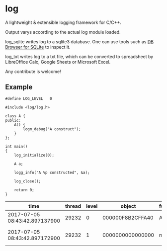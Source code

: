 # log

A lightweight & extensible logging framework for C/C++.

Output varys according to the actual log module loaded.

log_sqlite writes log to a sqlite3 database.
One can use tools such as
[DB Browser for SQLite](https://github.com/sqlitebrowser/sqlitebrowser)
to inspect it.

log_txt writes log to a txt file, which can be converted to spreadsheet
by LibreOffice Calc, Google Sheets or Microsoft Excel.

Any contribute is welcome!

## Example

	#define LOG_LEVEL	0

	#include <log/log.h>

	class A {
	public:
		A() {
			logm_debug("A construct");
		}
	};

	int main()
	{
		log_initialize(0);

		A a;

		logg_info("A %p constructed", &a);

		log_close();

		return 0;
	}

| time | thread | level | object | function | line | message |
| - | - | - | - | - | - | - |
| 2017-07-05 08:43:42.897137900 | 29232 | 0 | 000000F8B2CFFA40 | A::A | 8 | A construct |
| 2017-07-05 08:43:42.897172900 | 29232 | 1 | 0000000000000000 | main | 18 | A 000000F8B2CFFA40 constructed |
